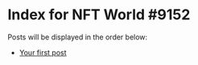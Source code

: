 # Index for NFT World #9152
Posts will be displayed in the order below:

- [Your first post](./001-first.md)

